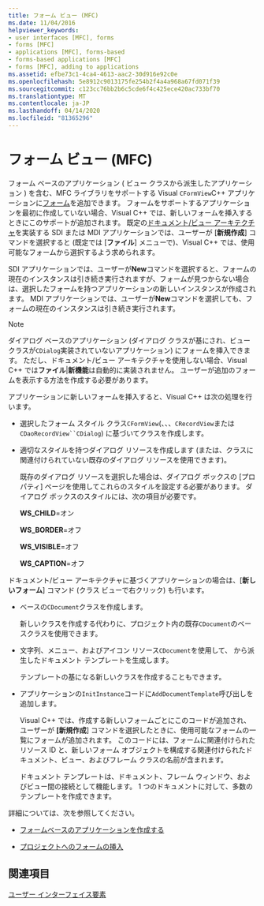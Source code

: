 ```yaml
---
title: フォーム ビュー (MFC)
ms.date: 11/04/2016
helpviewer_keywords:
- user interfaces [MFC], forms
- forms [MFC]
- applications [MFC], forms-based
- forms-based applications [MFC]
- forms [MFC], adding to applications
ms.assetid: efbe73c1-4ca4-4613-aac2-30d916e92c0e
ms.openlocfilehash: 5e8912c9013175fe254b2f4a4a968a67fd071f39
ms.sourcegitcommit: c123cc76bb2b6c5cde6f4c425ece420ac733bf70
ms.translationtype: MT
ms.contentlocale: ja-JP
ms.lasthandoff: 04/14/2020
ms.locfileid: "81365296"
---
```

# <a name="form-views-mfc"></a>フォーム ビュー (MFC)

フォーム ベースのアプリケーション ( ビュー クラスから派生したアプリケーション ) を含む、MFC ライブラリをサポートする Visual `CFormView`C++ アプリケーションに[フォーム](../mfc/reference/creating-a-forms-based-mfc-application.md)を追加できます。 フォームをサポートするアプリケーションを最初に作成していない場合、Visual C++ では、新しいフォームを挿入するときにこのサポートが追加されます。 既定の[ドキュメント/ビュー アーキテクチャ](../mfc/document-view-architecture.md)を実装する SDI または MDI アプリケーションでは、ユーザーが [**新規作成**] コマンドを選択すると (既定では [**ファイル**] メニューで)、Visual C++ では、使用可能なフォームから選択するよう求められます。

SDI アプリケーションでは、ユーザーが**New**コマンドを選択すると、フォームの現在のインスタンスは引き続き実行されますが、フォームが見つからない場合は、選択したフォームを持つアプリケーションの新しいインスタンスが作成されます。 MDI アプリケーションでは、ユーザーが**New**コマンドを選択しても、フォームの現在のインスタンスは引き続き実行されます。

> [!NOTE]
> ダイアログ ベースのアプリケーション (ダイアログ クラスが基にされ、ビュー クラスが`CDialog`実装されていないアプリケーション) にフォームを挿入できます。 ただし、ドキュメント/ビュー アーキテクチャを使用しない場合、Visual C++ では**ファイル**&#124;**新機能**は自動的に実装されません。 ユーザーが追加のフォームを表示する方法を作成する必要があります。

アプリケーションに新しいフォームを挿入すると、Visual C++ は次の処理を行います。

- 選択したフォーム スタイル クラス`CFormView`(、、、`CRecordView`または`CDaoRecordView``CDialog`) に基づいてクラスを作成します。

- 適切なスタイルを持つダイアログ リソースを作成します (または、クラスに関連付けられていない既存のダイアログ リソースを使用できます)。

   既存のダイアログ リソースを選択した場合は、ダイアログ ボックスの [プロパティ] ページを使用してこれらのスタイルを設定する必要があります。 ダイアログ ボックスのスタイルには、次の項目が必要です。

     **WS_CHILD**=オン

     **WS_BORDER**=オフ

     **WS_VISIBLE**=オフ

     **WS_CAPTION**=オフ

ドキュメント/ビュー アーキテクチャに基づくアプリケーションの場合は、[**新しいフォーム**] コマンド (クラス ビューで右クリック) も行います。

- ベースの`CDocument`クラスを作成します。

   新しいクラスを作成する代わりに、プロジェクト内の既存`CDocument`のベースクラスを使用できます。

- 文字列、メニュー、およびアイコン リソース`CDocument`を使用して、 から派生したドキュメント テンプレートを生成します。

   テンプレートの基になる新しいクラスを作成することもできます。

- アプリケーションの`InitInstance`コードに`AddDocumentTemplate`呼び出しを追加します。

   Visual C++ では、作成する新しいフォームごとにこのコードが追加され、ユーザーが **[新規作成**] コマンドを選択したときに、使用可能なフォームの一覧にフォームが追加されます。 このコードには、フォームに関連付けられたリソース ID と、新しいフォーム オブジェクトを構成する関連付けられたドキュメント、ビュー、およびフレーム クラスの名前が含まれます。

   ドキュメント テンプレートは、ドキュメント、フレーム ウィンドウ、およびビュー間の接続として機能します。 1 つのドキュメントに対して、多数のテンプレートを作成できます。

詳細については、次を参照してください。

- [フォームベースのアプリケーションを作成する](../mfc/reference/creating-a-forms-based-mfc-application.md)

- [プロジェクトへのフォームの挿入](../mfc/inserting-a-form-into-a-project.md)

## <a name="see-also"></a>関連項目

[ユーザー インターフェイス要素](../mfc/user-interface-elements-mfc.md)

